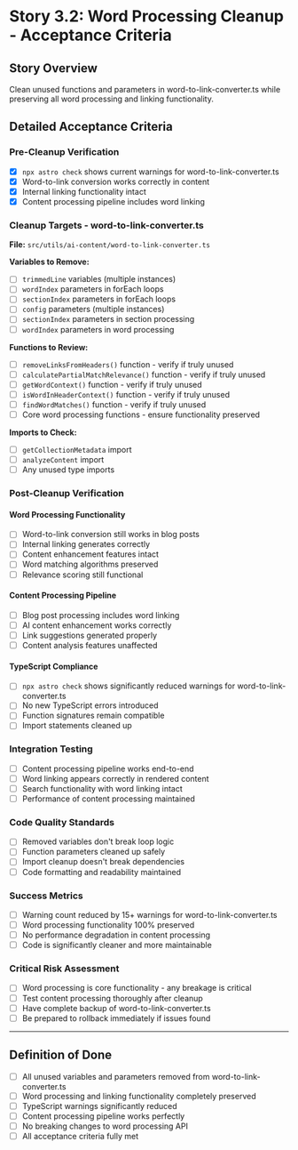 # Story 3.2: Word Processing Cleanup - Acceptance Criteria

## Story Overview
Clean unused functions and parameters in word-to-link-converter.ts while preserving all word processing and linking functionality.

## Detailed Acceptance Criteria

### **Pre-Cleanup Verification**
- [x] `npx astro check` shows current warnings for word-to-link-converter.ts
- [x] Word-to-link conversion works correctly in content
- [x] Internal linking functionality intact
- [x] Content processing pipeline includes word linking

### **Cleanup Targets - word-to-link-converter.ts**
**File:** `src/utils/ai-content/word-to-link-converter.ts`

**Variables to Remove:**
- [ ] `trimmedLine` variables (multiple instances)
- [ ] `wordIndex` parameters in forEach loops
- [ ] `sectionIndex` parameters in forEach loops
- [ ] `config` parameters (multiple instances)
- [ ] `sectionIndex` parameters in section processing
- [ ] `wordIndex` parameters in word processing

**Functions to Review:**
- [ ] `removeLinksFromHeaders()` function - verify if truly unused
- [ ] `calculatePartialMatchRelevance()` function - verify if truly unused
- [ ] `getWordContext()` function - verify if truly unused
- [ ] `isWordInHeaderContext()` function - verify if truly unused
- [ ] `findWordMatches()` function - verify if truly unused
- [ ] Core word processing functions - ensure functionality preserved

**Imports to Check:**
- [ ] `getCollectionMetadata` import
- [ ] `analyzeContent` import
- [ ] Any unused type imports

### **Post-Cleanup Verification**

#### **Word Processing Functionality**
- [ ] Word-to-link conversion still works in blog posts
- [ ] Internal linking generates correctly
- [ ] Content enhancement features intact
- [ ] Word matching algorithms preserved
- [ ] Relevance scoring still functional

#### **Content Processing Pipeline**
- [ ] Blog post processing includes word linking
- [ ] AI content enhancement works correctly
- [ ] Link suggestions generated properly
- [ ] Content analysis features unaffected

#### **TypeScript Compliance**
- [ ] `npx astro check` shows significantly reduced warnings for word-to-link-converter.ts
- [ ] No new TypeScript errors introduced
- [ ] Function signatures remain compatible
- [ ] Import statements cleaned up

### **Integration Testing**
- [ ] Content processing pipeline works end-to-end
- [ ] Word linking appears correctly in rendered content
- [ ] Search functionality with word linking intact
- [ ] Performance of content processing maintained

### **Code Quality Standards**
- [ ] Removed variables don't break loop logic
- [ ] Function parameters cleaned up safely
- [ ] Import cleanup doesn't break dependencies
- [ ] Code formatting and readability maintained

### **Success Metrics**
- [ ] Warning count reduced by 15+ warnings for word-to-link-converter.ts
- [ ] Word processing functionality 100% preserved
- [ ] No performance degradation in content processing
- [ ] Code is significantly cleaner and more maintainable

### **Critical Risk Assessment**
- [ ] Word processing is core functionality - any breakage is critical
- [ ] Test content processing thoroughly after cleanup
- [ ] Have complete backup of word-to-link-converter.ts
- [ ] Be prepared to rollback immediately if issues found

---

## Definition of Done
- [ ] All unused variables and parameters removed from word-to-link-converter.ts
- [ ] Word processing and linking functionality completely preserved
- [ ] TypeScript warnings significantly reduced
- [ ] Content processing pipeline works perfectly
- [ ] No breaking changes to word processing API
- [ ] All acceptance criteria fully met
